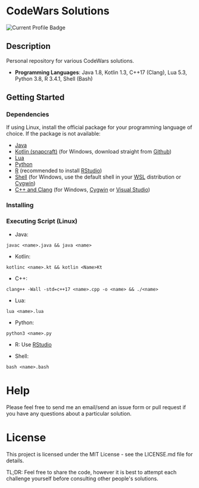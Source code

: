 # CodeWars Solutions
![Current Profile Badge](https://www.codewars.com/users/CommonLouis/badges/large)

## Description

Personal repository for various CodeWars solutions.

- **Programming Languages**: Java 1.8, Kotlin 1.3, C++17 (Clang), Lua 5.3, Python 3.8, R 3.4.1, Shell (Bash)
 
## Getting Started

### Dependencies

If using Linux, install the official package for your programming language of choice. If the package is not available:
- [Java](https://openjdk.java.net/install/)
- [Kotlin (snapcraft)](https://snapcraft.io/kotlin) (for Windows, download straight from [Github](https://github.com/JetBrains/kotlin/releases/tag/v1.5.31))
- [Lua](https://www.lua.org/download.html)
- [Python](https://www.python.org/downloads/)
- [R](https://cran.r-project.org/mirrors.html) (recommended to install [RStudio](https://www.rstudio.com/products/rstudio/download/#download))
- [Shell](https://www.gnu.org/software/bash/) (for Windows, use the default shell in your [WSL](https://docs.microsoft.com/en-us/windows/wsl/install) distribution or [Cygwin](https://cygwin.com/install.html)) 
- [C++ and Clang](https://clang.llvm.org/get_started.html) (for Windows, [Cygwin](https://cygwin.com/packages/summary/clang.html) or [Visual Studio](https://docs.microsoft.com/en-us/cpp/build/clang-support-msbuild?view=msvc-160))

### Installing

### Executing Script (Linux)

- Java: 

```
javac <name>.java && java <name>
```

 - Kotlin:

```
kotlinc <name>.kt && kotlin <Name>Kt 
```

 - C++:

```
clang++ -Wall -std=c++17 <name>.cpp -o <name> && ./<name>
```

 - Lua:

```
lua <name>.lua
```

 - Python:

```
python3 <name>.py
```

 - R: Use [RStudio](https://support.rstudio.com/hc/en-us/articles/200484448-Editing-and-Executing-Code)

 - Shell:

```
bash <name>.bash
```

# Help

Please feel free to send me an email/send an issue form or pull request if you have any questions about a particular solution.

# License 

This project is licensed under the MIT License - see the LICENSE.md file for details. 

TL;DR: Feel free to share the code, however it is best to attempt each challenge yourself before consulting other people's solutions.
